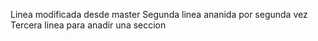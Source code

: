 Linea modificada desde master
Segunda linea ananida por segunda vez
Tercera linea para anadir una seccion